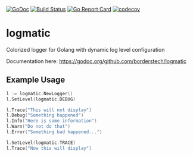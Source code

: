 [![GoDoc](http://godoc.org/github.com/borderstech/logmatic?status.png)](http://godoc.org/github.com/borderstech/logmatic)
[![Build Status](https://travis-ci.org/borderstech/logmatic.svg?branch=master)](https://travis-ci.org/borderstech/logmatic)
[![Go Report Card](https://goreportcard.com/badge/github.com/borderstech/logmatic)](https://goreportcard.com/report/github.com/borderstech/logmatic)
[![codecov](https://codecov.io/gh/borderstech/logmatic/branch/master/graph/badge.svg)](https://codecov.io/gh/borderstech/logmatic)

# logmatic

Colorized logger for Golang with dynamic log level configuration

Documentation here: https://godoc.org/github.com/borderstech/logmatic

## Example Usage

```go
l := logmatic.NewLogger()
l.SetLevel(logmatic.DEBUG)

l.Trace("This will not display")
l.Debug("Something happened")
l.Info("Here is some information")
l.Warn("Do not do that")
l.Error("Something bad happened...")

l.SetLevel(logmatic.TRACE)
l.Trace("Now this will display")
```
